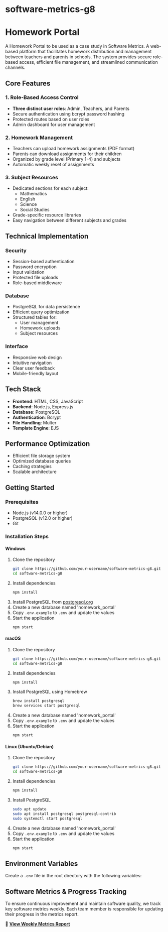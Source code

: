 # software-metrics-g8

# Homework Portal

A Homework Portal to be used as a case study in Software Metrics.
A web-based platform that facilitates homework distribution and management between teachers and parents in schools. The system provides secure role-based access, efficient file management, and streamlined communication channels.

## Core Features

### 1. Role-Based Access Control
- **Three distinct user roles**: Admin, Teachers, and Parents
- Secure authentication using bcrypt password hashing
- Protected routes based on user roles
- Admin dashboard for user management

### 2. Homework Management
- Teachers can upload homework assignments (PDF format)
- Parents can download assignments for their children
- Organized by grade level (Primary 1-4) and subjects
- Automatic weekly reset of assignments

### 3. Subject Resources
- Dedicated sections for each subject:
  - Mathematics
  - English
  - Science
  - Social Studies
- Grade-specific resource libraries
- Easy navigation between different subjects and grades

## Technical Implementation

### Security
- Session-based authentication
- Password encryption
- Input validation
- Protected file uploads
- Role-based middleware

### Database
- PostgreSQL for data persistence
- Efficient query optimization
- Structured tables for:
  - User management
  - Homework uploads
  - Subject resources

### Interface
- Responsive web design
- Intuitive navigation
- Clear user feedback
- Mobile-friendly layout

## Tech Stack
- **Frontend**: HTML, CSS, JavaScript
- **Backend**: Node.js, Express.js
- **Database**: PostgreSQL
- **Authentication**: Bcrypt
- **File Handling**: Multer
- **Template Engine**: EJS

## Performance Optimization
- Efficient file storage system
- Optimized database queries
- Caching strategies
- Scalable architecture


## Getting Started

### Prerequisites
- Node.js (v14.0.0 or higher)
- PostgreSQL (v12.0 or higher)
- Git

### Installation Steps

#### Windows
1. Clone the repository
   ```bash
   git clone https://github.com/your-username/software-metrics-g8.git
   cd software-metrics-g8
   ```
2. Install dependencies
   ```bash
   npm install
   ```
3. Install PostgreSQL from [postgresql.org](https://www.postgresql.org/download/windows/)
4. Create a new database named 'homework_portal'
5. Copy `.env.example` to `.env` and update the values
6. Start the application
   ```bash
   npm start
   ```

#### macOS
1. Clone the repository
   ```bash
   git clone https://github.com/your-username/software-metrics-g8.git
   cd software-metrics-g8
   ```
2. Install dependencies
   ```bash
   npm install
   ```
3. Install PostgreSQL using Homebrew
   ```bash
   brew install postgresql
   brew services start postgresql
   ```
4. Create a new database named 'homework_portal'
5. Copy `.env.example` to `.env` and update the values
6. Start the application
   ```bash
   npm start
   ```

#### Linux (Ubuntu/Debian)
1. Clone the repository
   ```bash
   git clone https://github.com/your-username/software-metrics-g8.git
   cd software-metrics-g8
   ```
2. Install dependencies
   ```bash
   npm install
   ```
3. Install PostgreSQL
   ```bash
   sudo apt update
   sudo apt install postgresql postgresql-contrib
   sudo systemctl start postgresql
   ```
4. Create a new database named 'homework_portal'
5. Copy `.env.example` to `.env` and update the values
6. Start the application
   ```bash
   npm start
   ```

## Environment Variables
Create a `.env` file in the root directory with the following variables:


## Software Metrics & Progress Tracking

To ensure continuous improvement and maintain software quality, we track key software metrics weekly. Each team member is responsible for updating their progress in the metrics report.

📌 **[View Weekly Metrics Report](software-metrics/WEEKLY_METRICS.md)**
